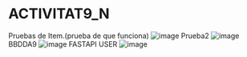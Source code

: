 # ACTIVITAT9_N
Pruebas de Item.(prueba de que funciona)
![image](https://github.com/user-attachments/assets/56b57628-1b61-428b-913b-56b4c7dcea32)
Prueba2
![image](https://github.com/user-attachments/assets/af2228ea-6b73-4b02-8877-c9b7c76fd524)
BBDDA9
![image](https://github.com/user-attachments/assets/b2f169e7-fd95-4dd7-ac21-df9619c7d305)
FASTAPI USER
![image](https://github.com/user-attachments/assets/e8759320-4887-4ca3-a9a0-a1f95bd57bda)

